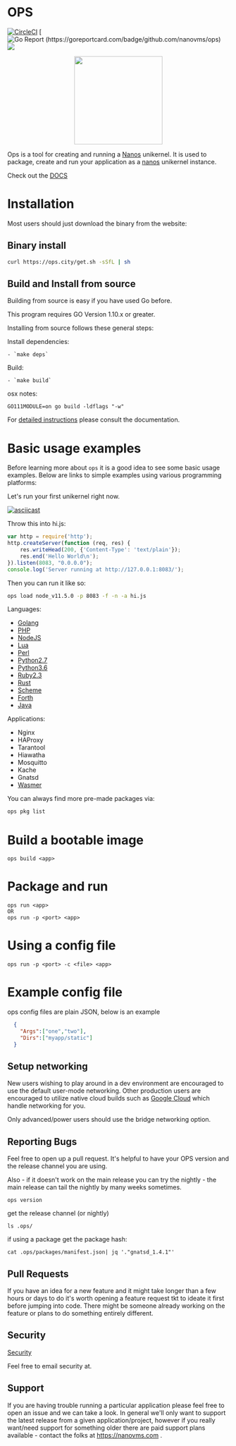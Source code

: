 # OPS

[![CircleCI](https://circleci.com/gh/nanovms/ops.svg?style=svg)](https://circleci.com/gh/nanovms/ops) [![Go Report (https://goreportcard.com/badge/github.com/nanovms/ops)](https://goreportcard.com/badge/github.com/nanovms/ops) [![](https://godoc.org/github.com/nanovms/ops?status.svg)](http://godoc.org/github.com/nanovms/ops)

<p align="center">
  <img src="https://i.imgur.com/OtfAABU.png" style="width:200px;"/>
</p>

Ops is a tool for creating and running a [Nanos](https://github.com/nanovms/nanos) unikernel. It is used to 
package, create and run your application as a [nanos](https://github.com/nanovms/nanos) unikernel instance.

Check out the [DOCS](https://nanovms.gitbook.io/ops/)

# Installation

Most users should just download the binary from the website:

## Binary install

```sh
curl https://ops.city/get.sh -sSfL | sh
```

## Build and Install from source

Building from source is easy if you have used Go before.

This program requires GO Version 1.10.x or greater.

Installing from source follows these general steps:

Install dependencies:

    - `make deps`

Build:

    - `make build`

osx notes:

```
GO111MODULE=on go build -ldflags "-w"
```
 
For [detailed instructions](https://nanovms.gitbook.io/ops/developer/prerequisites) please consult the documentation.
    
# Basic usage examples

Before learning more about `ops` it is a good idea to see some basic usage
examples. Below are links to simple examples using various programming platforms:

Let's run your first unikernel right now.

[![asciicast](https://asciinema.org/a/256914.svg)](https://asciinema.org/a/256914)

Throw this into hi.js:

```javascript
var http = require('http');
http.createServer(function (req, res) {
    res.writeHead(200, {'Content-Type': 'text/plain'});
    res.end('Hello World\n');
}).listen(8083, "0.0.0.0");
console.log('Server running at http://127.0.0.1:8083/');
```

Then you can run it like so:

```bash
ops load node_v11.5.0 -p 8083 -f -n -a hi.js
```

Languages:

* [Golang](https://nanovms.gitbook.io/ops/basic_usage#running-golang-hello-world)
* [PHP](https://nanovms.gitbook.io/ops/basic_usage#running-php-hello-world)
* [NodeJS](https://nanovms.gitbook.io/ops/basic_usage#running-a-nodejs-script)
* [Lua](https://github.com/nanovms/ops-examples/tree/master/lua/01-hello-world)
* [Perl](https://github.com/nanovms/ops-examples/tree/master/perl/01-hello-world)
* [Python2.7](https://github.com/nanovms/ops-examples/tree/master/python2.7)
* [Python3.6](https://github.com/nanovms/ops-examples/tree/master/python3.6/01-hello-world)
* [Ruby2.3](https://github.com/nanovms/ops-examples/tree/master/ruby/01-hello-world)
* [Rust](https://github.com/nanovms/ops-examples/tree/master/rust/01-hello-world)
* [Scheme](https://github.com/nanovms/ops-examples/tree/master/scheme/01-hello-world)
* [Forth](https://github.com/nanovms/ops-examples/tree/master/forth/01-hello-world)
* [Java](https://github.com/nanovms/ops-examples/tree/master/java/01-hello-world-example)

Applications:

* Nginx
* HAProxy
* Tarantool
* Hiawatha
* Mosquitto
* Kache
* Gnatsd
* [Wasmer](https://github.com/nanovms/ops-examples/tree/master/wasm/01-hello-world)

You can always find more pre-made packages via:

```bash
ops pkg list
```


# Build a bootable image
`ops build <app>`

# Package and run
    ops run <app>
    OR
    ops run -p <port> <app>

# Using a config file
    ops run -p <port> -c <file> <app>

# Example config file

ops config files are plain JSON, below is an example 

```JSON
  {
    "Args":["one","two"],
    "Dirs":["myapp/static"]
  }
```

## Setup networking

New users wishing to play around in a dev environment are encouraged to
use the default user-mode networking. Other production users are
encouraged to utilize native cloud builds such as [Google
Cloud](https://nanovms.gitbook.io/ops/google_cloud) which
handle networking for you.

Only advanced/power users should use the bridge networking option.

## Reporting Bugs

Feel free to open up a pull request. It's helpful to have your OPS
version and the release channel you are using.

Also - if it doesn't work on the main release you can try the nightly -
the main release can tail the nightly by many weeks sometimes.

```
ops version
```

get the release channel (or nightly)
```
ls .ops/
```

if using a package
get the package hash:
```
cat .ops/packages/manifest.json| jq '."gnatsd_1.4.1"'
```

## Pull Requests

If you have an idea for a new feature and it might take longer than a
few hours or days to do it's worth opening a feature request tkt to
ideate it first before jumping into code. There might be someone already
working on the feature or plans to do something entirely different.

## Security

[Security](https://github.com/nanovms/ops/blob/master/SECURITY.md)

Feel free to email security at.

## Support

If you are having trouble running a particular application please feel
free to open an issue and we can take a look. In general we'll only want
to support the latest release from a given application/project, however
if you really want/need support for something older there are paid
support plans available - contact the folks at https://nanovms.com .
